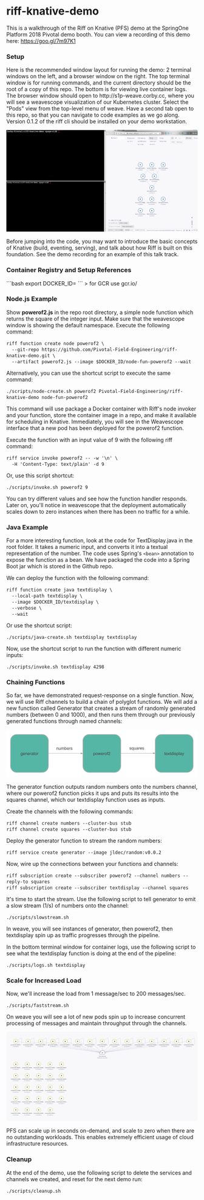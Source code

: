 # riff-knative-demo
This is a walkthrough of the Riff on Knative (PFS) demo at the SpringOne Platform 2018 Pivotal demo booth. You can view a recording of this demo here: https://goo.gl/7m97K1

<h3>Setup</h3>
Here is the recommended window layout for running the demo: 2 terminal windows on the left, and a browser window on the right. The top terminal window is for running commands, and the current directory should be the root of a copy of this repo. The bottom is for viewing live container logs. The browser window should open to http://s1p-weave.corby.cc, where you will see a weavescope visualization of our Kubernetes cluster. Select the "Pods" view from the top-level menu of weave. Have a second tab open to this repo, so that you can navigate to code examples as we go along. Version 0.1.2 of the riff cli should be installed on your demo workstation.

![Desktop Layout](https://raw.githubusercontent.com/Pivotal-Field-Engineering/riff-knative-demo/master/images/layout.png)

Before jumping into the code, you may want to introduce the basic concepts of Knative (build, eventing, serving), and talk about how Riff is built on this foundation. See the demo recording for an example of this talk track.

<h3>Container Registry and Setup References</h3>
```bash
export DOCKER_ID=<your_docker_id>
```
> for GCR use gcr.io/<project_id>

<h3>Node.js Example</h3>

Show <b>powerof2.js</b> in the repo root directory, a simple node function which returns the square of the integer input. Make sure that the weavescope window is showing the default namespace. Execute the following command:

    riff function create node powerof2 \
      --git-repo https://github.com/Pivotal-Field-Engineering/riff-knative-demo.git \
      --artifact powerof2.js --image $DOCKER_ID/node-fun-powerof2 --wait
    
Alternatively, you can use the shortcut script to execute the same command:

    ./scripts/node-create.sh powerof2 Pivotal-Field-Engineering/riff-knative-demo node-fun-powerof2
    
This command will use package a Docker container with Riff's node invoker and your function, store the container image in a repo, and make it available for scheduling in Knative. Immediately, you will see in the Weavescope interface that a new pod has been deployed for the powerof2 function.

Execute the function with an input value of 9 with the following riff command:

    riff service invoke powerof2 -- -w '\n' \
      -H 'Content-Type: text/plain' -d 9

Or, use this script shortcut:

    ./scripts/invoke.sh powerof2 9
    
You can try different values and see how the function handler responds. Later on, you'll notice in weavescope that the deployment automatically scales down to zero instances when there has been no traffic for a while.

<h3>Java Example</h3>

For a more interesting function, look at the code for TextDisplay.java in the root folder. It takes a numeric input, and converts it into a textual representation of the number. The code uses Spring's `<bean>` annotation to expose the function as a bean. We have packaged the code into a Spring Boot jar which is stored in the Github repo.

We can deploy the function with the following command:

    riff function create java textdisplay \
      --local-path textdisplay \
      --image $DOCKER_ID/textdisplay \
      --verbose \
      --wait

Or use the shortcut script:

    ./scripts/java-create.sh textdisplay textdisplay

Now, use the shortcut script to run the function with different numeric inputs:

    ./scripts/invoke.sh textdisplay 4298
    
<h3>Chaining Functions</h3>

So far, we have demonstrated request-response on a single function. Now, we will use Riff channels to build a chain of polyglot functions. We will add a new function called Generator that creates a stream of randomly generated numbers (between 0 and 1000), and then runs them through our previously generated functions through named channels:

![Chaining](https://raw.githubusercontent.com/Pivotal-Field-Engineering/riff-knative-demo/master/images/channels.png)

The generator function outputs random numbers onto the numbers channel, where our powerof2 function picks it ups and puts its results into the squares channel, which our textdisplay function uses as inputs.

Create the channels with the following commands:

    riff channel create numbers --cluster-bus stub
    riff channel create squares --cluster-bus stub
    
Deploy the generator function to stream the random numbers:

    riff service create generator --image jldec/random:v0.0.2
    
Now, wire up the connections between your functions and channels:

    riff subscription create --subscriber powerof2 --channel numbers --reply-to squares
    riff subscription create --subscriber textdisplay --channel squares
    
It's time to start the stream. Use the following script to tell generator to emit a slow stream (1/s) of numbers onto the channel:

    ./scripts/slowstream.sh
    
In weave, you will see instances of generator, then powerof2, then textdisplay spin up as traffic progresses through the pipeline.
    
In the bottom terminal window for container logs, use the following script to see what the textdisplay function is doing at the end of the pipeline:

    ./scripts/logs.sh textdisplay
    
<h3>Scale for Increased Load</h3>

Now, we'll increase the load from 1 message/sec to 200 messages/sec.

    ./scripts/faststream.sh
    
On weave you will see a lot of new pods spin up to increase concurrent processing of messages and maintain throughput through the channels. 

![Scaling](https://raw.githubusercontent.com/Pivotal-Field-Engineering/riff-knative-demo/master/images/scale.png)

PFS can scale up in seconds on-demand, and scale to zero when there are no outstanding workloads. This enables extremely efficient usage of cloud infrastructure resources.

<h3>Cleanup</h3>

At the end of the demo, use the following script to delete the services and channels we created, and reset for the next demo run:

    ./scripts/cleanup.sh
    
